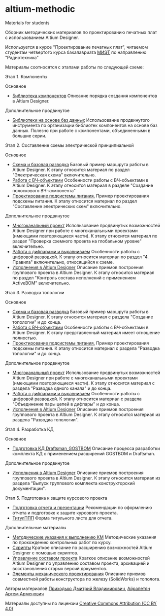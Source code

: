 # altium-methodic
 Materials for students

Сборник методических материалов по проектированию печатных плат с использованием Altium Designer.

Используется в курсе "Проектирование печатных плат", читаемом студентам четвертого курса бакалавриата [МИЭТ](https://miet.ru/) по направлению "Радиотехника"

Материалы соотносятся с этапами работы по следующей схеме:

Этап 1. Компоненты

Основное
- [Библиотека компонентов](https://github.com/dee3mon/altium-methodic/blob/master/%D0%91%D0%B8%D0%B1%D0%BB%D0%B8%D0%BE%D1%82%D0%B5%D0%BA%D0%B0%20%D0%BA%D0%BE%D0%BC%D0%BF%D0%BE%D0%BD%D0%B5%D0%BD%D1%82%D0%BE%D0%B2.pdf) Описание порядка создания компонентов в Altium Designer.

Дополнительное продвинутое
- [Библиотеки на основе баз данных](https://github.com/dee3mon/altium-methodic/blob/master/%D0%91%D0%B8%D0%B1%D0%BB%D0%B8%D0%BE%D1%82%D0%B5%D0%BA%D0%B8%20%D0%BD%D0%B0%20%D0%BE%D1%81%D0%BD%D0%BE%D0%B2%D0%B5%20%D0%B1%D0%B0%D0%B7%20%D0%B4%D0%B0%D0%BD%D0%BD%D1%8B%D1%85.pdf) Использование продвинутого инструмента по организации библиотек компонентов на основе баз данных. Полезно при работе с компонентами, объединенными в большие серии.

Этап 2. Составление схемы электрической принципиальной

Основное
- [Схема и базовая разводка](https://github.com/dee3mon/altium-methodic/blob/master/%D0%A1%D1%85%D0%B5%D0%BC%D0%B0%20%D0%B8%20%D0%B1%D0%B0%D0%B7%D0%BE%D0%B2%D0%B0%D1%8F%20%D1%80%D0%B0%D0%B7%D0%B2%D0%BE%D0%B4%D0%BA%D0%B0.pdf) Базовый пример маршрута работы в Altium Designer. К этапу относится материал по раздел "Электрическая схема" включительно.
- [Работа с ВЧ-объектами](https://github.com/dee3mon/altium-methodic/blob/master/%D0%A0%D0%B0%D0%B1%D0%BE%D1%82%D0%B0%20%D1%81%20%D0%92%D0%A7-%D0%BE%D0%B1%D1%8A%D0%B5%D0%BA%D1%82%D0%B0%D0%BC%D0%B8.pdf) Особенности работы с ВЧ-объектами в Altium Designer. К этапу относится материал в разделе "Создание полоскового ВЧ-компонента"
- [Проектирование подсистемы питания.](https://github.com/dee3mon/altium-methodic/blob/master/%D0%9F%D1%80%D0%BE%D0%B5%D0%BA%D1%82%D0%B8%D1%80%D0%BE%D0%B2%D0%B0%D0%BD%D0%B8%D0%B5%20%D0%BF%D0%BE%D0%B4%D1%81%D0%B8%D1%81%D1%82%D0%B5%D0%BC%D1%8B%20%D0%BF%D0%B8%D1%82%D0%B0%D0%BD%D0%B8%D1%8F.pdf) Пример проектирования подсхемы питания. К этапу относится материал по раздел "Составление электрических схем" включительно.

Дополнительное продвинутое
- [Многоканальный проект](https://github.com/dee3mon/altium-methodic/blob/master/%D0%9C%D0%BD%D0%BE%D0%B3%D0%BE%D0%BA%D0%B0%D0%BD%D0%B0%D0%BB%D1%8C%D0%BD%D1%8B%D0%B9%20%D0%BF%D1%80%D0%BE%D0%B5%D0%BA%D1%82.pdf) Использование продвинутых возможностей Altium Designer при работе с многоканальными проектами (имеющими повторяющиеся части). К этапу относится материал по раздел "Проверка схемного проекта на глобальном уровне" включительно.
- [Работа с дифпарами и выравниваем](https://github.com/dee3mon/altium-methodic/blob/master/%D0%A0%D0%B0%D0%B1%D0%BE%D1%82%D0%B0%20%D1%81%20%D0%B4%D0%B8%D1%84%D0%BF%D0%B0%D1%80%D0%B0%D0%BC%D0%B8%20%D0%B8%20%D0%B2%D1%8B%D1%80%D0%B0%D0%B2%D0%BD%D0%B8%D0%B2%D0%B0%D0%B5%D0%BC.pdf) Особенности работы с цифровой разводкой. К этапу относится материал по раздел "4. Правила" включительно, относящийся к схеме.
- [Исполнения в Altium Designer](https://github.com/dee3mon/altium-methodic/blob/master/%D0%98%D1%81%D0%BF%D0%BE%D0%BB%D0%BD%D0%B5%D0%BD%D0%B8%D1%8F%20%D0%B2%20Altium%20Designer.pdf) Описание приемов построения группового проекта в Altium Designer. К этапу относится материал по раздел "Контроль состава исполнений с применением ActiveBOM" включительно.

Этап 3. Разводка топологии

Основное
- [Схема и базовая разводка](https://github.com/dee3mon/altium-methodic/blob/master/%D0%A1%D1%85%D0%B5%D0%BC%D0%B0%20%D0%B8%20%D0%B1%D0%B0%D0%B7%D0%BE%D0%B2%D0%B0%D1%8F%20%D1%80%D0%B0%D0%B7%D0%B2%D0%BE%D0%B4%D0%BA%D0%B0.pdf) Базовый пример маршрута работы в Altium Designer. К этапу относится материал с раздела "Создание топологии" и до конца.
- [Работа с ВЧ-объектами](https://github.com/dee3mon/altium-methodic/blob/master/%D0%A0%D0%B0%D0%B1%D0%BE%D1%82%D0%B0%20%D1%81%20%D0%92%D0%A7-%D0%BE%D0%B1%D1%8A%D0%B5%D0%BA%D1%82%D0%B0%D0%BC%D0%B8.pdf) Особенности работы с ВЧ-объектами в Altium Designer. К этапу представленный материал имеет отношение полностью.
- [Проектирование подсистемы питания.](https://github.com/dee3mon/altium-methodic/blob/master/%D0%9F%D1%80%D0%BE%D0%B5%D0%BA%D1%82%D0%B8%D1%80%D0%BE%D0%B2%D0%B0%D0%BD%D0%B8%D0%B5%20%D0%BF%D0%BE%D0%B4%D1%81%D0%B8%D1%81%D1%82%D0%B5%D0%BC%D1%8B%20%D0%BF%D0%B8%D1%82%D0%B0%D0%BD%D0%B8%D1%8F.pdf) Пример проектирования подсхемы питания. К этапу относится материал с раздела "Разводка топологии" и до конца.

Дополнительное продвинутое
- [Многоканальный проект](https://github.com/dee3mon/altium-methodic/blob/master/%D0%9C%D0%BD%D0%BE%D0%B3%D0%BE%D0%BA%D0%B0%D0%BD%D0%B0%D0%BB%D1%8C%D0%BD%D1%8B%D0%B9%20%D0%BF%D1%80%D0%BE%D0%B5%D0%BA%D1%82.pdf) Использование продвинутых возможностей Altium Designer при работе с многоканальными проектами (имеющими повторяющиеся части). К этапу относится материал с раздела "Разводка одного канала" и до конца.
- [Работа с дифпарами и выравниваем](https://github.com/dee3mon/altium-methodic/blob/master/%D0%A0%D0%B0%D0%B1%D0%BE%D1%82%D0%B0%20%D1%81%20%D0%B4%D0%B8%D1%84%D0%BF%D0%B0%D1%80%D0%B0%D0%BC%D0%B8%20%D0%B8%20%D0%B2%D1%8B%D1%80%D0%B0%D0%B2%D0%BD%D0%B8%D0%B2%D0%B0%D0%B5%D0%BC.pdf) Особенности работы с цифровой разводкой. К этапу относится материал с раздела "Объединение пары цепей в дифпары" и до конца.
- [Исполнения в Altium Designer](https://github.com/dee3mon/altium-methodic/blob/master/%D0%98%D1%81%D0%BF%D0%BE%D0%BB%D0%BD%D0%B5%D0%BD%D0%B8%D1%8F%20%D0%B2%20Altium%20Designer.pdf) Описание приемов построения группового проекта в Altium Designer. К этапу относится материал из раздела "Разводка топологии".

Этап 4. Разработка КД

Основное
- [Подготовка КД Draftsman_GOSTBOM](https://github.com/dee3mon/altium-methodic/blob/master/%D0%9F%D0%BE%D0%B4%D0%B3%D0%BE%D1%82%D0%BE%D0%B2%D0%BA%D0%B0%20%D0%9A%D0%94%20Draftsman_GOSTBOM.pdf) Описание процесса разработки комплекта КД с применением расширений GOSTBOM и Draftsman.

Дополнительное продвинутое
- [Исполнения в Altium Designer](https://github.com/dee3mon/altium-methodic/blob/master/%D0%98%D1%81%D0%BF%D0%BE%D0%BB%D0%BD%D0%B5%D0%BD%D0%B8%D1%8F%20%D0%B2%20Altium%20Designer.pdf) Описание приемов построения группового проекта в Altium Designer. К этапу относится материал из раздела "Выпуск группового комплекта конструкторский документации".

Этап 5. Подготовка к защите курсового проекта
- [Подготовка отчета и презентации](https://github.com/dee3mon/altium-methodic/blob/master/%D0%9F%D0%BE%D0%B4%D0%B3%D0%BE%D1%82%D0%BE%D0%B2%D0%BA%D0%B0%20%D0%BE%D1%82%D1%87%D0%B5%D1%82%D0%B0%20%D0%B8%20%D0%BF%D1%80%D0%B5%D0%B7%D0%B5%D0%BD%D1%82%D0%B0%D1%86%D0%B8%D0%B8.pdf) Рекомендации по оформлению отчета и подготовке к защите курсового проекта.
- [ТитулППП](https://github.com/dee3mon/altium-methodic/blob/master/%D0%A2%D0%B8%D1%82%D1%83%D0%BB%D0%9F%D0%9F%D0%9F.doc) Форма титульного листа для отчета.

Дополнительные материалы
- [Методические указания к выполнению КМ](https://github.com/dee3mon/altium-methodic/blob/master/%D0%9C%D0%B5%D1%82%D0%BE%D0%B4%D0%B8%D1%87%D0%B5%D1%81%D0%BA%D0%B8%D0%B5%20%D1%83%D0%BA%D0%B0%D0%B7%D0%B0%D0%BD%D0%B8%D1%8F%20%D0%BA%20%D0%B2%D1%8B%D0%BF%D0%BE%D0%BB%D0%BD%D0%B5%D0%BD%D0%B8%D1%8E%20%D0%9A%D0%9C.pdf) Методические указания по прохождению контрольных работ по курсу.
- [Скрипты](https://github.com/dee3mon/altium-methodic/blob/master/%D0%A1%D0%BA%D1%80%D0%B8%D0%BF%D1%82%D1%8B.pdf) Краткое описание по расширению возможностей Altium Designer с помощью скриптов.
- [Управление составом проекта](https://github.com/dee3mon/altium-methodic/blob/master/%D0%A3%D0%BF%D1%80%D0%B0%D0%B2%D0%BB%D0%B5%D0%BD%D0%B8%D0%B5%20%D1%81%D0%BE%D1%81%D1%82%D0%B0%D0%B2%D0%BE%D0%BC%20%D0%BF%D1%80%D0%BE%D0%B5%D0%BA%D1%82%D0%B0.pdf) Краткое описание возможностей Altium Designer по управлению составом проекта, архивацией и восстановления старых версий документов.
- [Элементы механического проектирования](https://github.com/dee3mon/altium-methodic/blob/master/%D0%AD%D0%BB%D0%B5%D0%BC%D0%B5%D0%BD%D1%82%D1%8B%20%D0%BC%D0%B5%D1%85%D0%B0%D0%BD%D0%B8%D1%87%D0%B5%D1%81%D0%BA%D0%BE%D0%B3%D0%BE%20%D0%BF%D1%80%D0%BE%D0%B5%D0%BA%D1%82%D0%B8%D1%80%D0%BE%D0%B2%D0%B0%D0%BD%D0%B8%D1%8F.pdf) Описание приемов совместной работы конструктора по железу (SolidWorks) и тополога. 



Авторы материалов [Приходько Дмитрий Владимирович](mailto:dee@org.miet.ru), [Айрапетян Артем Арменович](mailto:breancant@gmail.com)


Материалы доступны по лицензии [Creative Commons Attribution (CC BY 4.0)](https://creativecommons.org/licenses/by/4.0/)
